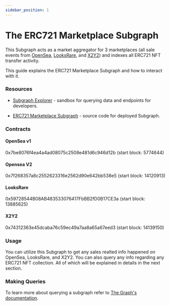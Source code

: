 ```yaml
---
sidebar_position: 1
---
```


# The ERC721 Marketplace Subgraph

This Subgraph acts as a market aggregator for 3 marketplaces (all sale events from [OpenSea](https://opensea.io/), [LooksRare](https://looksrare.org/), and [X2Y2](https://x2y2.io/)) and indexes all ERC721 NFT transfer activity.

This guide explains the ERC721 Marketplace Subgraph and how to interact with it.

### Resources
- [Subgraph Explorer](https://thegraph.com/explorer) - sandbox for querying data and endpoints for developers.

- [ERC721 Marketplace Subgraph](https://github.com/Data-Nexus/721-Marketplace) - source code for deployed Subgraph.

### Contracts
#### OpenSea v1
0x7be8076f4ea4a4ad08075c2508e481d6c946d12b (start block: 5774644)

#### Opensea V2
0x7f268357a8c2552623316e2562d90e642bb538e5 (start block: 14120913)

#### LooksRare
0x59728544B08AB483533076417FbBB2fD0B17CE3a (start block: 13885625)

#### X2Y2
0x74312363e45dcaba76c59ec49a7aa8a65a67eed3 (start block: 14139150)

### Usage
You can utilize this Subgraph to get any sales realted info happened on OpenSea, LooksRare, and X2Y2. You can also query any info regarding any ERC721 NFT collection. All of which will be explained in details in the next section.

### Making Queries
To learn more about querying a subgraph refer to [The Graph's documentation](https://thegraph.com/docs/en/about/introduction/).